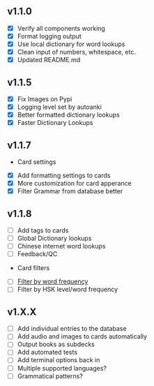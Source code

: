## v1.1.0

- [x] Verify all components working
- [x] Format logging output
- [x] Use local dictionary for word lookups
- [x] Clean input of numbers, whitespace, etc.
- [x] Updated README.md

## v1.1.5

- [x] Fix Images on Pypi
- [x] Logging level set by autoanki
- [x] Better formatted dictionary lookups
- [x] Faster Dictionary Lookups

## v1.1.7 

- Card settings
- [x] Add formatting settings to cards
- [x] More customization for card apperance
- [x] Filter Grammar from database better

## v1.1.8

- [ ] Add tags to cards
- [ ] Global Dictionary lookups
- [ ] Chinese internet word lookups
- [ ] Feedback/QC

- Card filters
- [ ] [Filter by word frequency](https://lingua.mtsu.edu/chinese-computing/statistics/char/list.php?Which=MO)
- [ ] Filter by HSK level/word frequency

## v1.X.X

- [ ] Add individual entries to the database
- [ ] Add audio and images to cards automatically
- [ ] Output books as subdecks
- [ ] Add automated tests
- [ ] Add terminal options back in
- [ ] Multiple supported languages?
- [ ] Grammatical patterns?
